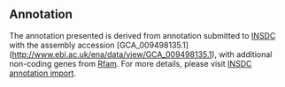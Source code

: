 
Annotation
----------

The annotation presented is derived from annotation submitted to
[INSDC](http://www.insdc.org) with the assembly accession [GCA\_009498135.1]
(http://www.ebi.ac.uk/ena/data/view/GCA_009498135.1),
with additional non-coding genes from
[Rfam](http://rfam.xfam.org/). For more details, please visit [INSDC
annotation import](http://ensemblgenomes.org/info/data/insdc_annotation).
